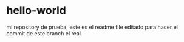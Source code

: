# hello-world
mi repository de prueba, este es el readme file editado para hacer el commit de este branch
el real


